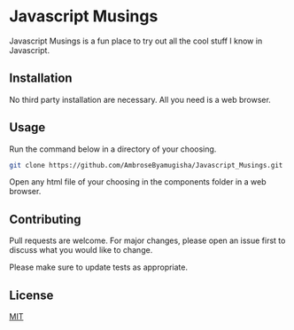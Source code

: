 # Javascript Musings

Javascript Musings is a fun place to try out all the cool stuff I know in Javascript.

## Installation

No third party installation are necessary. All you need is a web browser.

## Usage
Run the command below in a directory of your choosing.
```bash
git clone https://github.com/AmbroseByamugisha/Javascript_Musings.git
```
Open any html file of your choosing in the components folder in a web browser.

## Contributing
Pull requests are welcome. For major changes, please open an issue first to discuss what you would like to change.

Please make sure to update tests as appropriate.

## License
[MIT](https://choosealicense.com/licenses/mit/)
